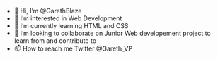- 👋 Hi, I’m @GarethBlaze
- 👀 I’m interested in Web Development 
- 🌱 I’m currently learning HTML and CSS
- 💞️ I’m looking to collaborate on Junior Web developement project to learn from and contribute to 
- 📫 How to reach me Twitter @Gareth_VP

<!---
GarethBlaze/GarethBlaze is a ✨ special ✨ repository because its `README.md` (this file) appears on your GitHub profile.
You can click the Preview link to take a look at your changes.
--->
